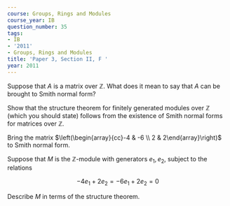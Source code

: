 ```yaml
---
course: Groups, Rings and Modules
course_year: IB
question_number: 35
tags:
- IB
- '2011'
- Groups, Rings and Modules
title: 'Paper 3, Section II, F '
year: 2011
---
```




Suppose that $A$ is a matrix over $\mathbb{Z}$. What does it mean to say that $A$ can be brought to Smith normal form?

Show that the structure theorem for finitely generated modules over $\mathbb{Z}$ (which you should state) follows from the existence of Smith normal forms for matrices over $\mathbb{Z}$.

Bring the matrix $\left(\begin{array}{cc}-4 & -6 \\ 2 & 2\end{array}\right)$ to Smith normal form.

Suppose that $M$ is the $\mathbb{Z}$-module with generators $e_{1}, e_{2}$, subject to the relations

$$-4 e_{1}+2 e_{2}=-6 e_{1}+2 e_{2}=0$$

Describe $M$ in terms of the structure theorem.